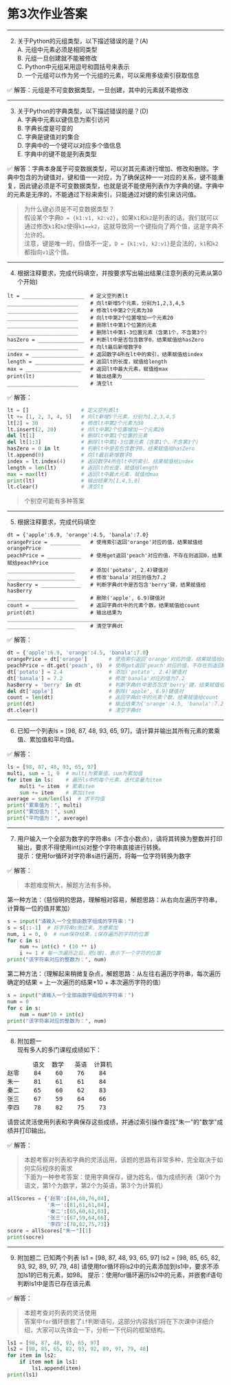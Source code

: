 # 第3次作业答案

---

2. 关于Python的元组类型，以下描述错误的是？(A)   
A. 元组中元素必须是相同类型  
B. 元组一旦创建就不能被修改  
C. Python中元组采用逗号和圆括号来表示  
D. 一个元组可以作为另一个元组的元素，可以采用多级索引获取信息  

✅ 解答：元组是不可变数据类型，一旦创建，其中的元素就不能修改

---

3. 关于Python的字典类型，以下描述错误的是？(D)  
A. 字典中元素以键信息为索引访问  
B. 字典长度是可变的  
C. 字典是键值对的集合  
D. 字典中的一个键可以对应多个值信息  
E. 字典中的键不能是列表类型  

✅ 解答：字典本身属于可变数据类型，可以对其元素进行增加、修改和删除。字典中包含的为键值对，键和值一一对应，为了确保这种一一对应的关系，键不能重复，因此键必须是不可变数据类型，也就是说不能使用列表作为字典的键。字典中的元素是无序的，不能通过下标来索引，只能通过对键的索引来访问值。

> 为什么键必须是不可变数据类型？  
> 假设某个字典`D = {k1:v1, k2:v2}`，如果`k1`和`k2`是列表的话，我们就可以通过修改`k1`和`k2`使得`k1==k2`，这就导致同一个键指向了两个值，这是字典不允许的。  
> 注意，键是唯一的，但值不一定，`D = {k1:v1, k2:v1}`是合法的，`k1`和`k2`都指向`v1`这个值。

---


4. 根据注释要求，完成代码填空，并按要求写出输出结果(注意列表的元素从第0个开始)  
```
lt = ____________________  # 定义空列表lt 
_______________________    # 向lt新增5个元素，分别为1,2,3,4,5
_______________________    # 修改lt中第2个元素为30
_______________________    # 向lt中第2个位置增加一个元素20
_______________________    # 删除lt中第1个位置的元素
_______________________    # 删除lt中第1-3位置元素（含第1个，不含第3个）
hasZero = _______________  # 判断lt中是否包含数字0，结果赋值给hasZero
_______________________    # 向lt最后新增数字0
index = _________________  # 返回数字4所在lt中的索引，结果赋值给index
length = ________________  # 返回lt的长度，赋值给length
max = __________________   # 返回lt中最大元素，赋值给max
print(lt)                  # 输出结果为___________________________
_______________________    # 清空lt
```

✅ 解答：
```python
lt = []                 # 定义空列表lt   
lt += [1, 2, 3, 4, 5]   # 向lt新增5个元素，分别为1,2,3,4,5  
lt[2] = 30              # 修改lt中第2个元素为30  
lt.insert(2, 20)        # 向lt中第2个位置增加一个元素20  
del lt[1]               # 删除lt中第1个位置的元素  
del lt[1:3]             # 删除lt中第1-3位置元素（含第1个，不含第3个）  
hasZero = 0 in lt       # 判断lt中是否包含数字0，结果赋值给hasZero  
lt.append(0)            # 向lt最后新增数字0  
index = lt.index(4)     # 返回数字4所在lt中的索引，结果赋值给index  
length = len(lt)        # 返回lt的长度，赋值给length  
max = max(lt)           # 返回lt中最大元素，赋值给max  
print(lt)               # 输出结果为[1,4,5,0]  
lt.clear()              # 清空lt  
```
> 个别空可能有多种答案

---

5. 根据注释要求，完成代码填空  
```
dt = {'apple':6.9, 'orange':4.5, 'banala':7.0}
orangePrice = __________   # 使用索引返回'orange'对应的值，结果赋值给orangePrice
peachPrice = ___________   # 使用get返回'peach'对应的值，不存在则返回0，结果赋给peachPrice
______________________     # 添加('potato', 2.4)键值对
______________________     # 修改'banala'对应的值为7.2
hasBerry = _____________   # 判断字典dt中是否包含'berry'键，结果赋值给hasBerry
______________________     # 删除('apple', 6.9)键值对
count = _______________    # 返回字典dt中的元素个数，结果赋值给count
print(dt)                  # 输出结果为______________________________________
______________________     # 清空字典dt
```

✅ 解答：
```python
dt = {'apple':6.9, 'orange':4.5, 'banala':7.0}
orangePrice = dt['orange']       # 使用索引返回'orange'对应的值，结果赋值给orangePrice
peachPrice = dt.get('peach', 0)  # 使用get返回'peach'对应的值，不存在则返回0，结果赋给peachPrice
dt['potato'] = 2.4               # 添加('potato', 2.4)键值对
dt['banala'] = 7.2               # 修改'banala'对应的值为7.2
hasBerry = 'berry' in dt         # 判断字典dt中是否包含'berry'键，结果赋值给hasBerry
del dt['apple']                  # 删除('apple', 6.9)键值对
count = len(dt)                  # 返回字典dt中的元素个数，结果赋值给count
print(dt)                        # 输出结果为{'orange':4.5, 'banala':7.2, 'potato':2.4}
dt.clear()                       # 清空字典dt
```

---

6. 已知一个列表ls = [98, 87, 48, 93, 65, 97]，请计算并输出其所有元素的累乘值、累加值和平均值。

✅ 解答：
```python
ls = [98, 87, 48, 93, 65, 97]
multi, sum = 1, 0  # multi为累乘值，sum为累加值
for item in ls:    # 遍历ls中的每个元素，迭代变量为item
    multi *= item  # 累乘item
    sum += item    # 累加item
average = sum/len(ls)  # 求平均值
print("累乘值为：", multi)
print("累加值为：", sum)
print("平均值为：", average)
```

---

7. 用户输入一个全部为数字的字符串s（不含小数点），请将其转换为整数并打印输出，要求不得使用int(s)对整个字符串直接进行转换。  
提示：使用for循环对字符串s进行遍历，将每一位字符转换为数字

✅ 解答：
 
>本题难度稍大，解题方法有多种。

第一种方法：（慈恒明的思路，理解相对容易，解题思路：从右向左遍历字符串，计算每一位的值并累加）
```python
s = input("请输入一个全部由数字组成的字符串：")
s = s[::-1]  # 将字符串s倒过来，方便累加
num, i = 0, 0  # num保存结果，i保存遍历的字符的位置
for c in s:
    num += int(c) * (10 ** i)
    i += 1 # 每一次遍历之后，把i增1，表示下一个字符的位置
print("该字符串对应的整数为：", num)
```

第二种方法：（理解起来稍微复杂点，解题思路：从左往右遍历字符串，每次遍历确定的结果 = 上一次遍历的结果*10 + 本次遍历字符的值）
```python
s = input("请输入一个全部由数字组成的字符串：")
num = 0
for c in s:
    num = num*10 + int(c)
print("该字符串对应的整数为：", num)
```
---

8. 附加题一  
现有多人的多门课程成绩如下：  
<pre>
       语文  数学   英语  计算机  
赵零    84    60    76    84  
朱一    81    61    61    84  
秦二    65    60    62    83  
张三    67    59    64    66  
李四    78    82    75    73  
</pre>
请尝试灵活使用列表和字典保存这些成绩，并通过索引操作查找"朱一"的"数学"成绩并打印输出。

✅ 解答：

>本题考察对列表和字典的灵活运用，该题的思路有非常多种，完全取决于如何实际程序的需求  
>下面为一种参考答案：使用字典保存，键为姓名，值为成绩列表（第0个为语文，第1个为数学，第2个为英语，第3个为计算机）

```python
allScores = {'赵零':[84,60,76,84],
             '朱一':[81,61,61,84],
             '秦二':[65,60,62,83],
             '张三':[67,59,64,66],
             '李四':[78,82,75,73]}
score = allScores["朱一"][1]
print(socre)
```

---

9. 附加题二
已知两个列表
ls1 = [98, 87, 48, 93, 65, 97]
ls2 = [98, 85, 65, 82, 93, 92, 89, 97, 79, 48]
请使用for循环将ls2中的元素添加到ls1中，要求不添加ls1的已有元素，如98。
提示：使用for循环遍历ls2中的元素，并嵌套if语句判断ls1中是否已存在该元素

✅ 解答：

>本题考查对列表的灵活使用  
>答案中`for`循环嵌套了`if`判断语句，这部分内容我们将在下次课中详细介绍，大家可以先体会一下，分析一下代码的框架结构。

```python
ls1 = [98, 87, 48, 93, 65, 97]
ls2 = [98, 85, 65, 82, 93, 92, 89, 97, 79, 48]
for item in ls2:
    if item not in ls1:
        ls1.append(item)
print(ls1)
```